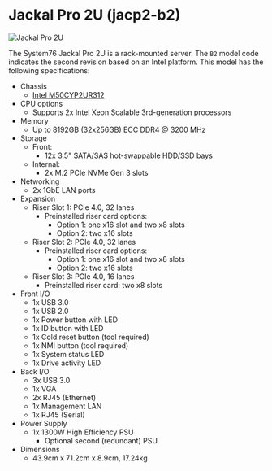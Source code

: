 # Jackal Pro 2U (jacp2-b2)

![Jackal Pro 2U](./img/jacp2-b2.webp)

The System76 Jackal Pro 2U is a rack-mounted server. The `B2` model code indicates the second revision based on an Intel platform. This model has the following specifications:

- Chassis
    - [Intel M50CYP2UR312](https://www.intel.com/content/www/us/en/products/sku/214841/intel-server-system-m50cyp2ur312/specifications.html)
- CPU options
    - Supports 2x Intel Xeon Scalable 3rd-generation processors
- Memory
    - Up to 8192GB (32x256GB) ECC DDR4 @ 3200 MHz
- Storage
    - Front:
        - 12x 3.5" SATA/SAS hot-swappable HDD/SSD bays
    - Internal:
        - 2x M.2 PCIe NVMe Gen 3 slots
- Networking
    - 2x 1GbE LAN ports
- Expansion
    - Riser Slot 1: PCIe 4.0, 32 lanes
        - Preinstalled riser card options:
            - Option 1: one x16 slot and two x8 slots
            - Option 2: two x16 slots
    - Riser Slot 2: PCIe 4.0, 32 lanes
        - Preinstalled riser card options:
            - Option 1: one x16 slot and two x8 slots
            - Option 2: two x16 slots
    - Riser Slot 3: PCIe 4.0, 16 lanes
        - Preinstalled riser card: two x8 slots
- Front I/O
    - 1x USB 3.0
    - 1x USB 2.0
    - 1x Power button with LED
    - 1x ID button with LED
    - 1x Cold reset button (tool required)
    - 1x NMI button (tool required)
    - 1x System status LED
    - 1x Drive activity LED
- Back I/O
    - 3x USB 3.0
    - 1x VGA
    - 2x RJ45 (Ethernet)
    - 1x Management LAN
    - 1x RJ45 (Serial)
- Power Supply
    - 1x 1300W High Efficiency PSU
        - Optional second (redundant) PSU
- Dimensions
    - 43.9cm x 71.2cm x 8.9cm, 17.24kg
